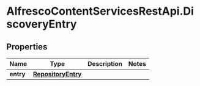 # AlfrescoContentServicesRestApi.DiscoveryEntry

## Properties
Name | Type | Description | Notes
------------ | ------------- | ------------- | -------------
**entry** | [**RepositoryEntry**](RepositoryEntry.md) |  | 


